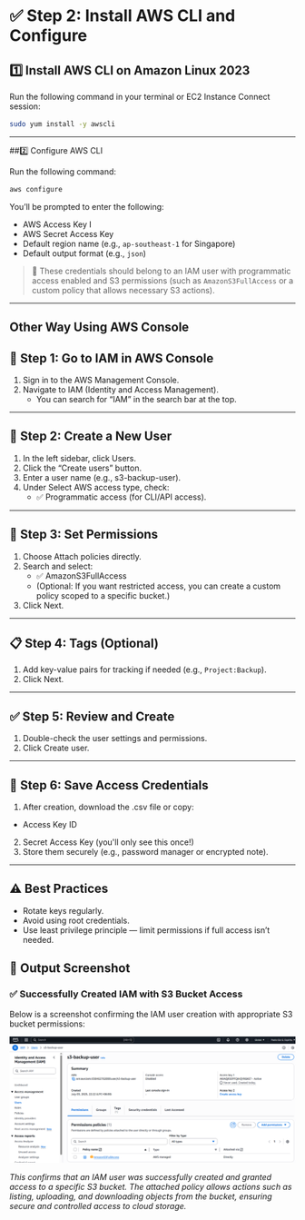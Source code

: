 # ✅ Step 2: Install AWS CLI and Configure

## 1️⃣ Install AWS CLI on Amazon Linux 2023

Run the following command in your terminal or EC2 Instance Connect session:

```bash
sudo yum install -y awscli
```

---

##2️⃣ Configure AWS CLI

Run the following command:

```bash
aws configure
```

You’ll be prompted to enter the following:
- AWS Access Key I
- AWS Secret Access Key
- Default region name (e.g., `ap-southeast-1` for Singapore)
- Default output format (e.g., `json`)

> 📌 These credentials should belong to an IAM user with programmatic access enabled and S3 permissions (such as `AmazonS3FullAccess` or a custom policy that allows necessary S3 actions).

---

## Other Way Using AWS Console

## 🔐 Step 1: Go to IAM in AWS Console
1. Sign in to the AWS Management Console.
2. Navigate to IAM (Identity and Access Management).
   - You can search for “IAM” in the search bar at the top.

---

## 👤 Step 2: Create a New User
1. In the left sidebar, click Users.
2. Click the “Create users” button.
3. Enter a user name (e.g., s3-backup-user).
4. Under Select AWS access type, check:
   - ✅ Programmatic access (for CLI/API access).
  
---

## 🔐 Step 3: Set Permissions
1. Choose Attach policies directly.
2. Search and select:
   - ✅ AmazonS3FullAccess
   - (Optional: If you want restricted access, you can create a custom policy scoped to a specific bucket.)
3. Click Next.

---

## 📋 Step 4: Tags (Optional)
1. Add key-value pairs for tracking if needed (e.g., `Project:Backup`).
2. Click Next.

---

## ✅ Step 5: Review and Create
1. Double-check the user settings and permissions.
2. Click Create user.

---

## 🔑 Step 6: Save Access Credentials
1. After creation, download the .csv file or copy:
  - Access Key ID
2. Secret Access Key (you'll only see this once!)
3. Store them securely (e.g., password manager or encrypted note).

---

## ⚠️ Best Practices
- Rotate keys regularly.
- Avoid using root credentials.
- Use least privilege principle — limit permissions if full access isn’t needed.


## 📸 Output Screenshot

### ✅ Successfully Created IAM with S3 Bucket Access

Below is a screenshot confirming the IAM user creation with appropriate S3 bucket permissions:

![IAM and S3 Access Screenshot](images/IAM-User-For-S3-Backup.png)

*This confirms that an IAM user was successfully created and granted access to a specific S3 bucket. The attached policy allows actions such as listing, uploading, and downloading objects from the bucket, ensuring secure and controlled access to cloud storage.*
